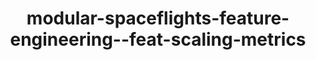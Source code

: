 ---
schema: default
title: modular-spaceflights-feature-engineering--feat-scaling-metrics
organization: ResponsibleAIML
notes: type = kedro_datasets.pandas.parquet_dataset.ParquetDataset
resources:
  - name: modular-spaceflights-feature-engineering--feat-scaling-metrics
    url: 'https://github.com/ResponsibleAIML/django-kedro/tree/main/kedro-projects/demo-project-kedro/data/04_feature/feat_scaling_metrics.pq'
    format: pq
category:
  - 04-feature
maintainer: 
maintainer_email: 
project:
  - modular-spaceflights
preview: |
  
---